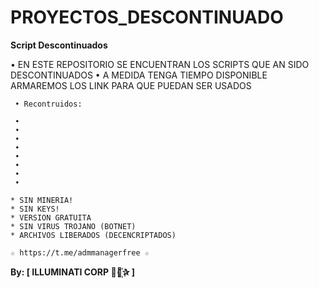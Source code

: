 ﻿# PROYECTOS_DESCONTINUADO

**Script Descontinuados**

 • EN ESTE REPOSITORIO SE ENCUENTRAN LOS SCRIPTS QUE AN SIDO DESCONTINUADOS
 • A MEDIDA TENGA TIEMPO DISPONIBLE ARMAREMOS LOS LINK PARA QUE PUEDAN SER USADOS

```
 • Recontruidos:

 • 
 • 
 • 
 • 
 • 
 • 
 • 
 • 

```

```
* SIN MINERIA! 
* SIN KEYS! 
* VERSION GRATUITA 
* SIN VIRUS TROJANO (BOTNET) 
* ARCHIVOS LIBERADOS (DECENCRIPTADOS)
```

```
☆ https://t.me/admmanagerfree ☆

```

**By: [ ILLUMINATI CORP ⃘⃤꙰✰ ]**